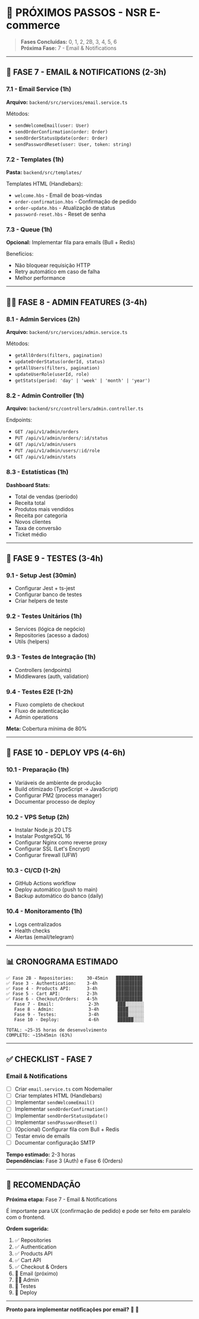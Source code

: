 # 🎯 PRÓXIMOS PASSOS - NSR E-commerce

> **Fases Concluídas:** 0, 1, 2, 2B, 3, 4, 5, 6  
> **Próxima Fase:** 7 - Email & Notifications

---

## 📧 FASE 7 - EMAIL & NOTIFICATIONS (2-3h)

### 7.1 - Email Service (1h)

**Arquivo:** `backend/src/services/email.service.ts`

Métodos:
- `sendWelcomeEmail(user: User)`
- `sendOrderConfirmation(order: Order)`
- `sendOrderStatusUpdate(order: Order)`
- `sendPasswordReset(user: User, token: string)`

### 7.2 - Templates (1h)

**Pasta:** `backend/src/templates/`

Templates HTML (Handlebars):
- `welcome.hbs` - Email de boas-vindas
- `order-confirmation.hbs` - Confirmação de pedido
- `order-update.hbs` - Atualização de status
- `password-reset.hbs` - Reset de senha

### 7.3 - Queue (1h)

**Opcional:** Implementar fila para emails (Bull + Redis)

Benefícios:
- Não bloquear requisição HTTP
- Retry automático em caso de falha
- Melhor performance

---

## 👨‍💼 FASE 8 - ADMIN FEATURES (3-4h)

### 8.1 - Admin Services (2h)

**Arquivo:** `backend/src/services/admin.service.ts`

Métodos:
- `getAllOrders(filters, pagination)`
- `updateOrderStatus(orderId, status)`
- `getAllUsers(filters, pagination)`
- `updateUserRole(userId, role)`
- `getStats(period: 'day' | 'week' | 'month' | 'year')`

### 8.2 - Admin Controller (1h)

**Arquivo:** `backend/src/controllers/admin.controller.ts`

Endpoints:
- `GET /api/v1/admin/orders`
- `PUT /api/v1/admin/orders/:id/status`
- `GET /api/v1/admin/users`
- `PUT /api/v1/admin/users/:id/role`
- `GET /api/v1/admin/stats`

### 8.3 - Estatísticas (1h)

**Dashboard Stats:**
- Total de vendas (período)
- Receita total
- Produtos mais vendidos
- Receita por categoria
- Novos clientes
- Taxa de conversão
- Ticket médio

---

## 🧪 FASE 9 - TESTES (3-4h)

### 9.1 - Setup Jest (30min)

- Configurar Jest + ts-jest
- Configurar banco de testes
- Criar helpers de teste

### 9.2 - Testes Unitários (1h)

- Services (lógica de negócio)
- Repositories (acesso a dados)
- Utils (helpers)

### 9.3 - Testes de Integração (1h)

- Controllers (endpoints)
- Middlewares (auth, validation)

### 9.4 - Testes E2E (1-2h)

- Fluxo completo de checkout
- Fluxo de autenticação
- Admin operations

**Meta:** Cobertura mínima de 80%

---

## 🚀 FASE 10 - DEPLOY VPS (4-6h)

### 10.1 - Preparação (1h)

- Variáveis de ambiente de produção
- Build otimizado (TypeScript → JavaScript)
- Configurar PM2 (process manager)
- Documentar processo de deploy

### 10.2 - VPS Setup (2h)

- Instalar Node.js 20 LTS
- Instalar PostgreSQL 16
- Configurar Nginx como reverse proxy
- Configurar SSL (Let's Encrypt)
- Configurar firewall (UFW)

### 10.3 - CI/CD (1-2h)

- GitHub Actions workflow
- Deploy automático (push to main)
- Backup automático do banco (daily)

### 10.4 - Monitoramento (1h)

- Logs centralizados
- Health checks
- Alertas (email/telegram)

---

## 📊 CRONOGRAMA ESTIMADO

```
✅ Fase 2B - Repositories:     30-45min   ▓▓▓▓▓▓▓▓▓▓
✅ Fase 3 - Authentication:    3-4h       ▓▓▓▓▓▓▓▓▓▓
✅ Fase 4 - Products API:      3-4h       ▓▓▓▓▓▓▓▓▓▓
✅ Fase 5 - Cart API:          2-3h       ▓▓▓▓▓▓▓▓▓▓
✅ Fase 6 - Checkout/Orders:   4-5h       ▓▓▓▓▓▓▓▓▓▓
   Fase 7 - Email:             2-3h       ▓▓▓░░░░░░░
   Fase 8 - Admin:             3-4h       ▓▓▓▓░░░░░░
   Fase 9 - Testes:            3-4h       ▓▓▓▓░░░░░░
   Fase 10 - Deploy:           4-6h       ▓▓▓▓▓▓░░░░

TOTAL: ~25-35 horas de desenvolvimento
COMPLETO: ~15h45min (63%)
```

---

## ✅ CHECKLIST - FASE 7

### Email & Notifications

- [ ] Criar `email.service.ts` com Nodemailer
- [ ] Criar templates HTML (Handlebars)
- [ ] Implementar `sendWelcomeEmail()`
- [ ] Implementar `sendOrderConfirmation()`
- [ ] Implementar `sendOrderStatusUpdate()`
- [ ] Implementar `sendPasswordReset()`
- [ ] (Opcional) Configurar fila com Bull + Redis
- [ ] Testar envio de emails
- [ ] Documentar configuração SMTP

**Tempo estimado:** 2-3 horas  
**Dependências:** Fase 3 (Auth) e Fase 6 (Orders)

---

## 🎯 RECOMENDAÇÃO

**Próxima etapa:** Fase 7 - Email & Notifications

É importante para UX (confirmação de pedido) e pode ser feito em paralelo com o frontend.

**Ordem sugerida:**
1. ✅ Repositories
2. ✅ Authentication
3. ✅ Products API
4. ✅ Cart API
5. ✅ Checkout & Orders
6. 📧 Email (próximo)
7. 👨‍💼 Admin
8. 🧪 Testes
9. 🚀 Deploy

---

**Pronto para implementar notificações por email?** 📧 🚀

